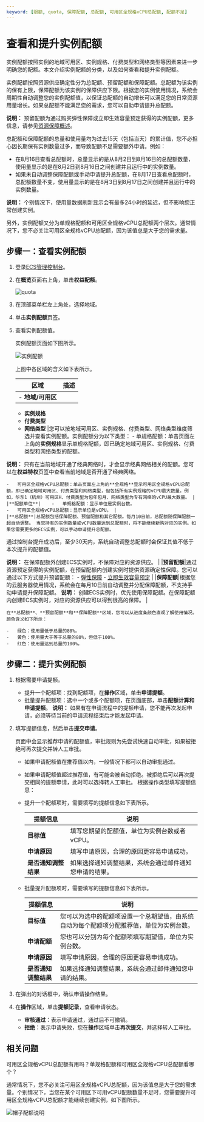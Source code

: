```yaml
---
keyword: [限额, quota, 保障配额, 总配额, 可用区全规格vCPU总配额, 配额不足]
---
```


# 查看和提升实例配额

实例配额按照实例的地域可用区、实例规格、付费类型和网络类型等因素来进一步明确您的配额。本文介绍实例配额的分类，以及如何查看和提升实例配额。

实例配额按照资源供应确定性分为总配额、预留配额和保障配额。总配额为该实例的保有上限，保障配额为该实例的保障供应下限。根据您的实例使用情况，系统会周期性自动调整您的实例配额值，以保证总配额的自动增长可以满足您的日常资源用量增长。如果总配额不能满足您的需求，您可以自助申请提升总配额。

**说明：** 预留配额为通过购买弹性保障或立即生效容量预定获得的实例配额，更多信息，请参见[资源保障概述]()。

总配额和保障配额的总量和使用量均为过去15天（包括当天）的累计值，您不必担心因长期保有实例数量过多，而导致配额不足需要额外申请。例如：

-   在8月16日查看总配额时，总量显示的是从8月2日到8月16日的总配额数量，使用量显示的是在8月2日到8月16日之间创建并且运行中的实例数量。
-   如果未自动调整保障配额或手动申请提升总配额，在8月17日查看总配额时，总配额数量不变，使用量显示的是在8月3日到8月17日之间创建并且运行中的实例数量。

**说明：** 个别情况下，使用量数据刷新显示会有最多24小时的延迟，但不影响您正常创建实例。

另外，实例配额又分为单规格配额和可用区全规格vCPU总配额两个层次。通常情况下，您不必关注可用区全规格vCPU总配额，因为该值总是大于您的需求量。

## 步骤一：查看实例配额

1.  登录[ECS管理控制台](https://ecs.console.aliyun.com)。

2.  在**概览**页面右上角，单击**权益配额**。

    ![quota](https://static-aliyun-doc.oss-accelerate.aliyuncs.com/assets/img/zh-CN/1672580061/p166801.png)

3.  在顶部菜单栏左上角处，选择地域。

4.  单击**实例配额**页签。

5.  查看实例配额值。

    实例配额页面如下图所示。

    ![实例配额](https://static-aliyun-doc.oss-accelerate.aliyuncs.com/assets/img/zh-CN/7268600161/p166807.png)

    上图中各区域的含义如下表所示。

    |区域|描述|
    |--|--|
    |    -   **地域/可用区**
    -   **实例规格**
    -   **付费类型**
    -   **网络类型**
|您可以按地域可用区、实例规格、付费类型、网络类型维度筛选并查看实例配额。实例配额分为以下类型：    -   单规格配额：单击页面左上角的**实例规格**显示单规格配额，即已确定地域可用区、实例规格、付费类型和网络类型的配额。

**说明：** 只有在当前地域开通了经典网络时，才会显示经典网络相关的配额。您可以在**权益特权**页签中查看当前地域是否开通了经典网络。

    -   可用区全规格vCPU总配额：单击页面左上角的**全规格**显示可用区全规格vCPU总配额，即已确定地域可用区、付费类型和网络类型，但包括所有实例规格的vCPU最大数量。例如，华东1（杭州）可用区H、付费类型为包年包月、网络类型为专有网络的vCPU最大数量。 |
    |**配额单位**|    -   单规格配额：显示单位是实例台数。
    -   可用区全规格vCPU总配额：显示单位是vCPU。 |
    |**总配额**|总配额包括保障配额、预留配额和其它配额。每月10日前，总配额随保障配额一起自动调整。 当您持有的实例数量或vCPU数量达到总配额时，将不能继续新购对应的实例。如果您需要更多的ECS实例，可以手动申请提升总配额。

通过控制台提升成功后，至少30天内，系统自动调整总配额时会保证其值不低于本次提升的配额值。

**说明：** 在保障配额外创建ECS实例时，不保障对应的资源供应。 |
    |**预留配额**|通过资源预定获得的实例配额，在预留配额内创建实例时提供资源确定性保障。您可以通过以下方式提升预留配额：    -   [弹性保障]()
    -   [立即生效容量预定]() |
    |**保障配额**|根据您的云服务器使用情况，系统会在每月10日前自动调整并分配保障配额，不支持手动申请提升保障配额。 **说明：** 创建ECS实例时，优先使用保障配额。在保障配额内创建ECS实例时，对应的资源供应可以得到很高的保障。 |

    在**总配额**、**预留配额**和**保障配额**区域，您可以从进度条颜色直观了解使用情况。颜色含义如下所示：

    -   绿色：使用量低于总量的80%。
    -   黄色：使用量大于等于总量的80%，但低于100%。
    -   红色：使用量达到总量的100%。

## 步骤二：提升实例配额

1.  根据需要申请提额。

    -   提升一个配额项：找到配额项，在**操作**区域，单击**申请提额**。
    -   批量提升配额项：选中一个或多个配额项，在页面底部，单击**配额计算和申请提额**。
    **说明：** 如果有在申请流程中的提额申请，您不能再次发起申请，必须等待当前的申请流程结束后才能发起申请。

2.  填写提额信息，然后单击**提交申请**。

    页面中会显示推荐申请的配额值，审批规则为先尝试快速自动审批，如果被拒绝可再次提交并转人工审批。

    -   如果申请配额值在推荐值以内，一般情况下都可以自动审批通过。
    -   如果申请配额值超过推荐值，有可能会被自动拒绝。被拒绝后可以再次提交相同的提额申请，此时可以选择转人工审批。
    根据操作类型填写提额信息：

    -   提升一个配额项时，需要填写的提额信息如下表所示。

        |提额信息|说明|
        |----|--|
        |**目标值**|填写您期望的配额值，单位为实例台数或者vCPU。|
        |**申请原因**|填写申请原因，合理的原因更容易申请成功。|
        |**是否通知调整结果**|如果选择通知调整结果，系统会通过邮件通知您申请的结果。|

    -   批量提升配额项时，需要填写的提额信息如下表所示。

        |提额信息|说明|
        |----|--|
        |**目标值**|您可以为选中的配额项设置一个总期望值，由系统自动为每个配额项分配推荐值，单位为实例台数。|
        |**申请配额**|您也可以分别为每个配额项填写期望值，单位为实例台数。|
        |**申请原因**|填写申请原因，合理的原因更容易申请成功。|
        |**是否通知调整结果**|如果选择通知调整结果，系统会通过邮件通知您申请的结果。|

3.  在弹出的对话框中，确认申请操作结果。

4.  在**操作**区域，单击**提额记录**，查看申请状态。

    -   **审核通过**：表示申请通过，通过后不可撤销。
    -   **拒绝**：表示申请失败，您在**操作**区域单击**再次提交**，并选择转人工审批。

## 相关问题

可用区全规格vCPU总配额有用吗？单规格配额和可用区全规格vCPU总配额看哪个？

通常情况下，您不必关注可用区全规格vCPU总配额，因为该值总是大于您的需求量。个别情况下，当您在某个可用区下可用vCPU配额数量不足时，您需要提升可用区全规格vCPU总配额才能继续创建实例，如下图所示。

![帽子配额说明](https://static-aliyun-doc.oss-accelerate.aliyuncs.com/assets/img/zh-CN/2059230061/p95306.png)

